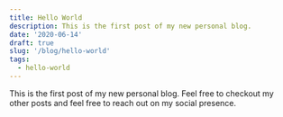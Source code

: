 ```yaml
---
title: Hello World
description: This is the first post of my new personal blog.
date: '2020-06-14'
draft: true
slug: '/blog/hello-world'
tags:
  - hello-world
---
```


This is the first post of my new personal blog. Feel free to checkout my other posts and feel free to reach out on my social presence.
